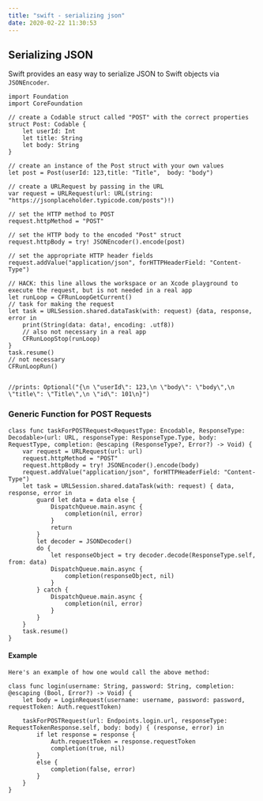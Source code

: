 ```yaml
---
title: "swift - serializing json"
date: 2020-02-22 11:30:53
---
```


## Serializing JSON

Swift provides an easy way to serialize JSON to Swift objects via `JSONEncoder`.

    import Foundation
    import CoreFoundation

    // create a Codable struct called "POST" with the correct properties
    struct Post: Codable {
        let userId: Int
        let title: String
        let body: String
    }   

    // create an instance of the Post struct with your own values
    let post = Post(userId: 123,title: "Title",  body: "body")

    // create a URLRequest by passing in the URL
    var request = URLRequest(url: URL(string: "https://jsonplaceholder.typicode.com/posts")!)

    // set the HTTP method to POST
    request.httpMethod = "POST"

    // set the HTTP body to the encoded "Post" struct
    request.httpBody = try! JSONEncoder().encode(post)

    // set the appropriate HTTP header fields
    request.addValue("application/json", forHTTPHeaderField: "Content-Type")

    // HACK: this line allows the workspace or an Xcode playground to execute the request, but is not needed in a real app
    let runLoop = CFRunLoopGetCurrent()
    // task for making the request
    let task = URLSession.shared.dataTask(with: request) {data, response, error in
        print(String(data: data!, encoding: .utf8))
        // also not necessary in a real app
        CFRunLoopStop(runLoop)
    }
    task.resume()
    // not necessary
    CFRunLoopRun()


    //prints: Optional("{\n \"userId\": 123,\n \"body\": \"body\",\n \"title\": \"Title\",\n \"id\": 101\n}")


### Generic Function for POST Requests

    class func taskForPOSTRequest<RequestType: Encodable, ResponseType: Decodable>(url: URL, responseType: ResponseType.Type, body: RequestType, completion: @escaping (ResponseType?, Error?) -> Void) {
        var request = URLRequest(url: url)
        request.httpMethod = "POST"
        request.httpBody = try! JSONEncoder().encode(body)
        request.addValue("application/json", forHTTPHeaderField: "Content-Type")
        let task = URLSession.shared.dataTask(with: request) { data, response, error in
            guard let data = data else {
                DispatchQueue.main.async {
                    completion(nil, error)
                }
                return
            }
            let decoder = JSONDecoder()
            do {
                let responseObject = try decoder.decode(ResponseType.self, from: data)
                DispatchQueue.main.async {
                    completion(responseObject, nil)
                }
            } catch {
                DispatchQueue.main.async {
                    completion(nil, error)
                }
            }
        }
        task.resume()
    }

#### Example

    Here's an example of how one would call the above method:

    class func login(username: String, password: String, completion: @escaping (Bool, Error?) -> Void) {
        let body = LoginRequest(username: username, password: password, requestToken: Auth.requestToken)
        
        taskForPOSTRequest(url: Endpoints.login.url, responseType: RequestTokenResponse.self, body: body) { (response, error) in
            if let response = response {
                Auth.requestToken = response.requestToken
                completion(true, nil)
            }
            else {
                completion(false, error)
            }
        }
    }